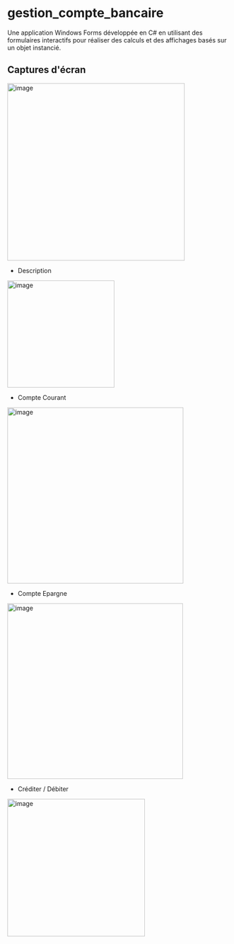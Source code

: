 # gestion_compte_bancaire
Une application Windows Forms développée en C# en utilisant des formulaires interactifs pour réaliser des calculs et des affichages basés sur un objet instancié.

## Captures d'écran  
<img width="401" alt="image" src="https://github.com/karima-bou10/gestion_compte_bancaire/assets/83795107/44f552c1-860c-4bba-948a-88d6fa59c4ed">  

* Description  
<img width="242" alt="image" src="https://github.com/karima-bou10/gestion_compte_bancaire/assets/83795107/edc1fde9-6280-416a-8e80-fa3bb13c222d">  

* Compte Courant  
<img width="398" alt="image" src="https://github.com/karima-bou10/gestion_compte_bancaire/assets/83795107/61dc1cd9-73b4-4c52-9d8a-ab7c4c4e35e5">  

* Compte Epargne  
<img width="397" alt="image" src="https://github.com/karima-bou10/gestion_compte_bancaire/assets/83795107/621fde1b-406c-477e-83b8-7aada238cfbf">  

* Créditer / Débiter
<img width="311" alt="image" src="https://github.com/karima-bou10/gestion_compte_bancaire/assets/83795107/01365aa9-a637-4f6c-a736-a23bbb26c127">  











